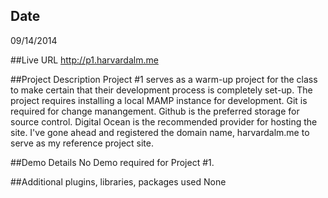## Date

09/14/2014

##Live URL
http://p1.harvardalm.me

##Project Description
Project #1 serves as a warm-up project for the class to make certain that their development process is completely set-up.   The project requires installing a local MAMP instance for development.   Git is required for change manangement.  Github is the preferred storage for source control.   Digital Ocean is the recommended provider for hosting the site.    I've gone ahead and registered the domain name, harvardalm.me to serve as my reference project site.

##Demo Details
No Demo required for Project #1.

##Additional plugins, libraries, packages used
None
